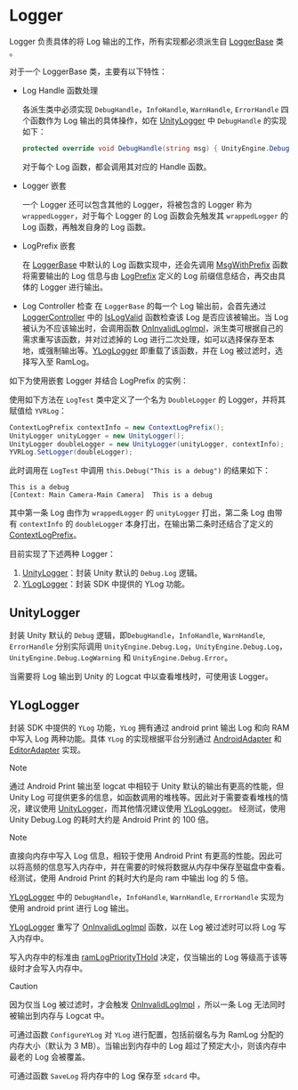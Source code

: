 # Logger

Logger 负责具体的将 Log 输出的工作，所有实现都必须派生自 [LoggerBase](xref:YFramework.Log.LoggerBase) 类 。

对于一个 LoggerBase 类，主要有以下特性：

-   Log Handle 函数处理

    各派生类中必须实现 `DebugHandle`，`InfoHandle`, `WarnHandle`, `ErrorHandle` 四个函数作为 Log 输出的具体操作，如在 [UnityLogger](#unitylogger) 中 `DebugHandle` 的实现如下：

    ```csharp
    protected override void DebugHandle(string msg) { UnityEngine.Debug.Log(msg); }
    ```

    对于每个 Log 函数，都会调用其对应的 Handle 函数。

-   Logger 嵌套

    一个 Logger 还可以包含其他的 Logger，将被包含的 Logger 称为 `wrappedLogger`，对于每个 Logger 的 Log 函数会先触发其 `wrappedLogger` 的 Log 函数，再触发自身的 Log 函数。

-   LogPrefix 嵌套

    在 [LoggerBase](xref:YVR.Utilities.LoggerBase) 中默认的 Log 函数实现中，还会先调用 [MsgWithPrefix](<xref:YVR.Utilities.LoggerBase.MsgWithPrefix(System.String,System.String)>) 函数将需要输出的 Log 信息与由 [LogPrefix](./LogPrefix.md) 定义的 Log 前缀信息结合，再交由具体的 Logger 进行输出。

-   Log Controller 检查
    在 `LoggerBase` 的每一个 Log 输出前，会首先通过 [LoggerController](./LoggerController.md) 中的 [IsLogValid](<xref:YVR.Utilities.LoggerControllerBase.IsLogValid(System.Object,System.String,YVR.Utilities.LogPriority,System.String)>) 函数检查该 Log 是否应该被输出。当 Log 被认为不应该输出时，会调用函数 [OnInvalidLogImpl](<xref:YVR.Utilities.LoggerBase.OnInvalidLogImpl(System.Object,System.String,YVR.Utilities.LogPriority,System.String)>)，派生类可根据自己的需求重写该函数，并对过滤掉的 Log 进行二次处理，如可以选择保存至本地，或强制输出等。[YLogLogger](#yloglogger) 即重载了该函数，并在 Log 被过滤时，选择写入至 RamLog。

如下为使用嵌套 Logger 并结合 LogPrefix 的实例：

使用如下方法在 `LogTest` 类中定义了一个名为 `DoubleLogger` 的 Logger，并将其赋值给 `YVRLog`：

```csharp
ContextLogPrefix contextInfo = new ContextLogPrefix();
UnityLogger unityLogger = new UnityLogger();
UnityLogger doubleLogger = new UnityLogger(unityLogger, contextInfo);
YVRLog.SetLogger(doubleLogger);
```

此时调用在 `LogTest` 中调用 `this.Debug("This is a debug")` 的结果如下：

```text
This is a debug
[Context: Main Camera-Main Camera]  This is a debug
```

其中第一条 Log 由作为 `wrappedLogger` 的 `unityLogger` 打出，第二条 Log 由带有 `contextInfo` 的 `doubleLogger` 本身打出，在输出第二条时还结合了定义的 [ContextLogPrefix](./LogPrefix.md#contextlogprefix)。

目前实现了下述两种 Logger：

1. [UnityLogger](#unitylogger)：封装 Unity 默认的 `Debug.Log` 逻辑。
2. [YLogLogger](#yloglogger)：封装 SDK 中提供的 YLog 功能。

## UnityLogger

封装 Unity 默认的 `Debug` 逻辑，即`DebugHandle`，`InfoHandle`, `WarnHandle`, `ErrorHandle` 分别实际调用 `UnityEngine.Debug.Log`，`UnityEngine.Debug.Log`，`UnityEngine.Debug.LogWarning` 和 `UnityEngine.Debug.Error`。

当需要将 Log 输出到 Unity 的 Logcat 中以查看堆栈时，可使用该 Logger。

## YLogLogger

封装 SDK 中提供的 `YLog` 功能，`YLog` 拥有通过 android print 输出 Log 和向 RAM 中写入 Log 两种功能。具体 `YLog` 的实现根据平台分别通过 [AndroidAdapter](xref:YVR.Utilities.YLogAndroidAdapter) 和 [EditorAdapter](xref:YVR.Utilities.YLogEditorAdapter) 实现。

> [!Note]
> 通过 Android Print 输出至 logcat 中相较于 Unity 默认的输出有更高的性能，但 Unity Log 可提供更多的信息，如函数调用的堆栈等。因此对于需要查看堆栈的情况，建议使用 [UnityLogger](#unitylogger)，而其他情况建议使用 [YLogLogger](#yloglogger)。
> 经测试，使用 Unity Debug.Log 的耗时大约是 Android Print 的 100 倍。

> [!Note]
> 直接向内存中写入 Log 信息，相较于使用 Android Print 有更高的性能。因此可以将高频的信息写入内存中，并在需要的时候将数据从内存中保存至磁盘中查看。
> 经测试，使用 Android Print 的耗时大约是向 ram 中输出 log 的 5 倍。

[YLogLogger](xref:YVR.Utilities.YLogLogger) 中的 `DebugHandle`，`InfoHandle`, `WarnHandle`, `ErrorHandle` 实现为使用 android print 进行 Log 输出。

[YLogLogger](xref:YVR.Utilities.YLogLogger) 重写了 [OnInvalidLogImpl](<xref:YVR.Utilities.LoggerBase.OnInvalidLogImpl(System.Object,System.String,YVR.Utilities.LogPriority,System.String)>) 函数，以在 Log 被过滤时可以将 Log 写入内存中。

写入内存中的标准由 [ramLogPriorityTHold](xref:YVR.Utilities.YLogLogger.ramLogPriorityTHold) 决定，仅当输出的 Log 等级高于该等级时才会写入内存中。

> [!Caution]
> 因为仅当 Log 被过滤时，才会触发 [OnInvalidLogImpl](<xref:YVR.Utilities.LoggerBase.OnInvalidLogImpl(System.Object,System.String,YVR.Utilities.LogPriority,System.String)>) ，所以一条 Log 无法同时被输出到内存与 Logcat 中。

可通过函数 `ConfigureYLog` 对 `YLog` 进行配置，包括前缀名与为 RamLog 分配的内存大小（默认为 3 MB）。当输出到内存中的 Log 超过了预定大小，则该内存中最老的 Log 会被覆盖。

可通过函数 `SaveLog` 将内存中的 Log 保存至 `sdcard` 中。
